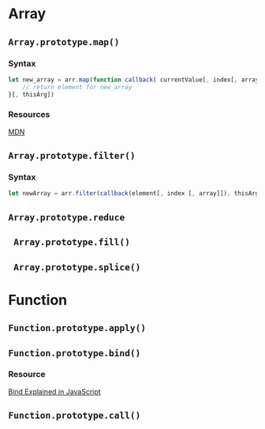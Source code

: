 # Array
## ```Array.prototype.map()```
### Syntax
``` javascript
let new_array = arr.map(function callback( currentValue[, index[, array]]){
    // return element for new_array
}[, thisArg])
```
### Resources
[MDN](https://developer.mozilla.org/en-US/docs/Web/JavaScript/Reference/Global_Objects/Array/map)

## ```Array.prototype.filter()```
### Syntax
```javascript
let newArray = arr.filter(callback(element[, index [, array]]), thisArg)
```
## ```Array.prototype.reduce```

## ``` Array.prototype.fill()```

## ``` Array.prototype.splice()```


# Function
## ```Function.prototype.apply()```
## ```Function.prototype.bind()```

### Resource
[Bind Explained in JavaScript](https://www.youtube.com/watch?v=g2WcckBB_q0)

## ```Function.prototype.call()```